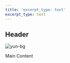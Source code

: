 ```yaml
---
title: 'excerpt_type: text'
excerpt_type: text
---
```


## Header

![yun-bg](https://cdn.yunyoujun.cn/img/bg/stars-timing-0-blur-30px.jpg)

<!-- more -->

Main Content
